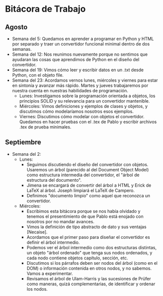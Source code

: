 # Bitácora de Trabajo

## Agosto

- Semana del 5: Quedamos en aprender a programar en Python y HTML por separado y traer un convertidor funcional minimal dentro de dos semanas.
- Semana del 12: Nos reunimos nuevamente porque no sentimos que ayudaran las cosas que aprendimos de Python en el diseño del convertidor.
- Semana del 19: Vimos cómo leer y escribir datos en un .txt desde Python, con el objeto file.
- Semana del 23: Acordamos vernos lunes, miércoles y viernes para estar en sintonía y avanzar más rápido. Martes y jueves trabajaremos por nuestra cuenta en nuestras habilidades de programación.
  - Lunes: Investigamos sobre la programación orientada a objetos, los principios SOLID y su relevancia para un convertidor mantenible.
  - Miércoles: Vimos definiciones y ejemplos de clases y objetos, y discutimos cómo modelaríamos nosotros esos ejemplos.
  - Viernes: Discutimos cómo modelar con objetos el convertidor. Quedamos en hacer pruebas con el .tex de Pablo y escribir archivos .tex de prueba minimales.

## Septiembre

- Semana del 2:
  - Lunes:
    - Seguimos discutiendo el diseño del convertidor con objetos. Usaremos un árbol (parecido al del Document Object Model) como estructura intermedia del convertidor, el "árbol de estructura del documento".
    - Jimena se encargará de convertir del árbol a HTML y Erick de LaTeX al árbol. Joseph limpiará el LaTeX de Campero.
    - Definimos "documento limpio" como aquel que reconozca un convertidor. 
  - Miércoles:
    - Escribimos esta bitácora porque se nos había olvidado y tenemos el presentimiento de que Pablo está enojado con nosotros por no mandar avances.
    - Vimos la definición de tipo abstracto de dato y sus ventajas [Necaise].
    - Acordamos que el primer paso para diseñar el convertidor es definir el árbol intermedio.
    - Podemos ver el árbol intermedio como dos estructuras distintas, un objeto "árbol ordenado" que tenga sus nodos ordenados, y cada nodo contiene objetos capítulo, sección, etc.
    - Discutimos si los párrafos deben ser nodos del árbol (como en el DOM) o información contenida en otros nodos, y no sabemos. Vamos a experimentar.
    - Revisamos el árbol de Ulam-Harris y las sucesiones de Prüfer como maneras, quizá complementarias, de identificar y ordenar los nodos.
